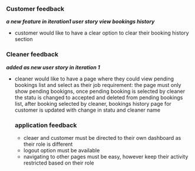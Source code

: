 ### Customer feedback
***a new feature in iteration1 user story view bookings history***
- customer would like to have a clear option to clear their booking history section



### Cleaner feedback
***added as new user story in iteration 1***
- cleaner would like to have a page where they could view pending bookings list and select as their job
  requirement: the page must only show pending bookigns, once pending booking is selected by cleaner
  the statu is changed to accepted and deleted from pending bookings list, after booking selected by
  cleaner, bookings history page for customer is updated with change in statu and cleaner name


  ### application feedback
  - cleaer and customer must be directed to their own dashboard as their role is different
  - logout option must be available
  - navigating to other pages must be easy, however keep their activity restricted based on their role
